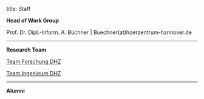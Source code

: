 title: Staff

**Head of Work Group**

Prof. Dr. Dipl.-Inform. A. Büchner 		|  Buechner(at)hoerzentrum-hannover.de  

---------------------------

**Research Team**

[Team Forschung DHZ](https://www.hoerzentrum-hannover.de/wir-ueber-uns/team/forschung/)

[Team Ingenieure DHZ](https://www.hoerzentrum-hannover.de/wir-ueber-uns/team/ingenieure/)

-----------------------------

**Alumni**

